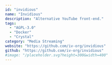 ```yaml
---
id: "invidious"
name: "Invidious"
description: "Alternative YouTube front-end."
tags:
  - "AGPL-3.0"
  - "Docker"
  - "Crystal"
category: "Media Streaming"
website: "https://github.com/iv-org/invidious"
github: "https://github.com/iv-org/invidious"
#image: "/placeholder.svg?height=300&width=400"
---
```


